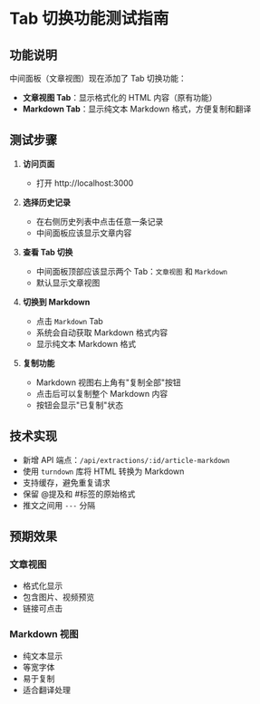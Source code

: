 # Tab 切换功能测试指南

## 功能说明
中间面板（文章视图）现在添加了 Tab 切换功能：
- **文章视图 Tab**：显示格式化的 HTML 内容（原有功能）
- **Markdown Tab**：显示纯文本 Markdown 格式，方便复制和翻译

## 测试步骤

1. **访问页面**
   - 打开 http://localhost:3000
   
2. **选择历史记录**
   - 在右侧历史列表中点击任意一条记录
   - 中间面板应该显示文章内容
   
3. **查看 Tab 切换**
   - 中间面板顶部应该显示两个 Tab：`文章视图` 和 `Markdown`
   - 默认显示文章视图
   
4. **切换到 Markdown**
   - 点击 `Markdown` Tab
   - 系统会自动获取 Markdown 格式内容
   - 显示纯文本 Markdown 格式
   
5. **复制功能**
   - Markdown 视图右上角有"复制全部"按钮
   - 点击后可以复制整个 Markdown 内容
   - 按钮会显示"已复制"状态

## 技术实现

- 新增 API 端点：`/api/extractions/:id/article-markdown`
- 使用 `turndown` 库将 HTML 转换为 Markdown
- 支持缓存，避免重复请求
- 保留 @提及和 #标签的原始格式
- 推文之间用 `---` 分隔

## 预期效果

### 文章视图
- 格式化显示
- 包含图片、视频预览
- 链接可点击

### Markdown 视图
- 纯文本显示
- 等宽字体
- 易于复制
- 适合翻译处理